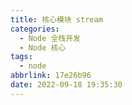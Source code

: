 ```yaml
---
title: 核心模块 stream
categories:
  - Node 全栈开发
  - Node 核心
tags:
  - node
abbrlink: 17e26b96
date: 2022-09-18 19:35:30
---
```

